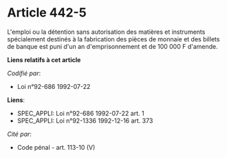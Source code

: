 # Article 442-5

L'emploi ou la détention sans autorisation des matières et instruments spécialement destinés à la fabrication des pièces de
monnaie et des billets de banque est puni d'un an d'emprisonnement et de 100 000 F d'amende.

**Liens relatifs à cet article**

_Codifié par_:

  - Loi n°92-686 1992-07-22

**Liens**:

  - SPEC_APPLI: Loi n°92-686 1992-07-22 art. 1
  - SPEC_APPLI: Loi n°92-1336 1992-12-16 art. 373

_Cité par_:

  - Code pénal - art. 113-10 (V)
